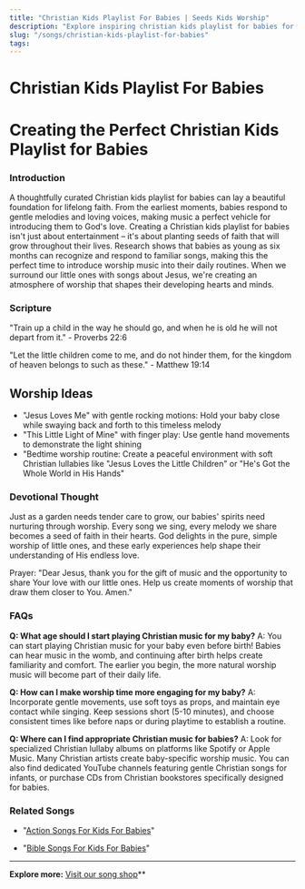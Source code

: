 ```yaml
---
title: "Christian Kids Playlist For Babies | Seeds Kids Worship"
description: "Explore inspiring christian kids playlist for babies for children's worship and faith development. Biblical music resources for families and ministry."
slug: "/songs/christian-kids-playlist-for-babies"
tags:
---
```


# Christian Kids Playlist For Babies

# Creating the Perfect Christian Kids Playlist for Babies

### Introduction
A thoughtfully curated Christian kids playlist for babies can lay a beautiful foundation for lifelong faith. From the earliest moments, babies respond to gentle melodies and loving voices, making music a perfect vehicle for introducing them to God's love. Creating a Christian kids playlist for babies isn't just about entertainment – it's about planting seeds of faith that will grow throughout their lives. Research shows that babies as young as six months can recognize and respond to familiar songs, making this the perfect time to introduce worship music into their daily routines. When we surround our little ones with songs about Jesus, we're creating an atmosphere of worship that shapes their developing hearts and minds.

### Scripture
"Train up a child in the way he should go, and when he is old he will not depart from it." - Proverbs 22:6

"Let the little children come to me, and do not hinder them, for the kingdom of heaven belongs to such as these." - Matthew 19:14

## Worship Ideas
- "Jesus Loves Me" with gentle rocking motions: Hold your baby close while swaying back and forth to this timeless melody
- "This Little Light of Mine" with finger play: Use gentle hand movements to demonstrate the light shining
- "Bedtime worship routine: Create a peaceful environment with soft Christian lullabies like "Jesus Loves the Little Children" or "He's Got the Whole World in His Hands"

### Devotional Thought
Just as a garden needs tender care to grow, our babies' spirits need nurturing through worship. Every song we sing, every melody we share becomes a seed of faith in their hearts. God delights in the pure, simple worship of little ones, and these early experiences help shape their understanding of His endless love.

Prayer: "Dear Jesus, thank you for the gift of music and the opportunity to share Your love with our little ones. Help us create moments of worship that draw them closer to You. Amen."

### FAQs

**Q: What age should I start playing Christian music for my baby?**
A: You can start playing Christian music for your baby even before birth! Babies can hear music in the womb, and continuing after birth helps create familiarity and comfort. The earlier you begin, the more natural worship music will become part of their daily life.

**Q: How can I make worship time more engaging for my baby?**
A: Incorporate gentle movements, use soft toys as props, and maintain eye contact while singing. Keep sessions short (5-10 minutes), and choose consistent times like before naps or during playtime to establish a routine.

**Q: Where can I find appropriate Christian music for babies?**
A: Look for specialized Christian lullaby albums on platforms like Spotify or Apple Music. Many Christian artists create baby-specific worship music. You can also find dedicated YouTube channels featuring gentle Christian songs for infants, or purchase CDs from Christian bookstores specifically designed for babies.

### Related Songs

- "[Action Songs For Kids For Babies](/songs/action-songs-for-kids-for-babies/)"

- "[Bible Songs For Kids For Babies](/songs/bible-songs-for-kids-for-babies/)"

---

**Explore more:** [Visit our song shop](https://seedskidsworship.com/shop)**

<!-- Schema Markup -->
<script type="application/ld+json">
{
  "@context": "https://schema.org",
  "@type": "MusicRecording",
  "name": "Christian Kids Playlist For Babies",
  "byArtist": {
    "@type": "MusicGroup",
    "name": "Seeds Kids Worship"
  },
  "isFamilyFriendly": true,
  "url": "https://seedskidsworship.com/songs/christian-kids-playlist-for-babies/"
}
</script>